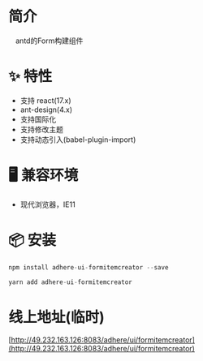 # 简介
&ensp;&ensp;antd的Form构建组件

# ✨ 特性
- 支持 react(17.x)
- ant-design(4.x)
- 支持国际化
- 支持修改主题
- 支持动态引入(babel-plugin-import)

# 🖥 兼容环境
- 现代浏览器，IE11

# 📦 安装
```javascript
npm install adhere-ui-formitemcreator --save
``` 

```javascript
yarn add adhere-ui-formitemcreator
```

# 线上地址(临时)
[http://49.232.163.126:8083/adhere/ui/formitemcreator](http://49.232.163.126:8083/adhere/ui/formitemcreator)

